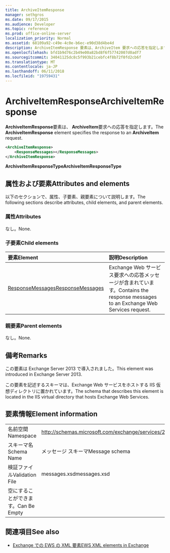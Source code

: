 ```yaml
---
title: ArchiveItemResponse
manager: sethgros
ms.date: 09/17/2015
ms.audience: Developer
ms.topic: reference
ms.prod: office-online-server
localization_priority: Normal
ms.assetid: 68109a92-c49e-4c0e-b6ec-e90d38d4be4d
description: ArchiveItemResponse 要素は、ArchiveItem 要求への応答を指定します。
ms.openlocfilehash: bfd1b9d76c2b49e00a82bd8f6f57742007d0adf7
ms.sourcegitcommit: 34041125dc8c5f993b21cebfc4f8b72f0fd2cb6f
ms.translationtype: MT
ms.contentlocale: ja-JP
ms.lasthandoff: 06/11/2018
ms.locfileid: "19759431"
---
```

# <a name="archiveitemresponse"></a><span data-ttu-id="3f0f8-103">ArchiveItemResponse</span><span class="sxs-lookup"><span data-stu-id="3f0f8-103">ArchiveItemResponse</span></span>

<span data-ttu-id="3f0f8-104">**ArchiveItemResponse**要素は、 **ArchiveItem**要求への応答を指定します。</span><span class="sxs-lookup"><span data-stu-id="3f0f8-104">The **ArchiveItemResponse** element specifies the response to an **ArchiveItem** request.</span></span> 
  
```XML
<ArchiveItemResponse>
    <ResponseMessages></ResponseMessages>
</ArchiveItemResponse>
```

 <span data-ttu-id="3f0f8-105">**ArchiveItemResponseType**</span><span class="sxs-lookup"><span data-stu-id="3f0f8-105">**ArchiveItemResponseType**</span></span>
## <a name="attributes-and-elements"></a><span data-ttu-id="3f0f8-106">属性および要素</span><span class="sxs-lookup"><span data-stu-id="3f0f8-106">Attributes and elements</span></span>

<span data-ttu-id="3f0f8-107">以下のセクションで、属性、子要素、親要素について説明します。</span><span class="sxs-lookup"><span data-stu-id="3f0f8-107">The following sections describe attributes, child elements, and parent elements.</span></span>
  
### <a name="attributes"></a><span data-ttu-id="3f0f8-108">属性</span><span class="sxs-lookup"><span data-stu-id="3f0f8-108">Attributes</span></span>

<span data-ttu-id="3f0f8-109">なし。</span><span class="sxs-lookup"><span data-stu-id="3f0f8-109">None.</span></span>
  
### <a name="child-elements"></a><span data-ttu-id="3f0f8-110">子要素</span><span class="sxs-lookup"><span data-stu-id="3f0f8-110">Child elements</span></span>

|<span data-ttu-id="3f0f8-111">**要素**</span><span class="sxs-lookup"><span data-stu-id="3f0f8-111">**Element**</span></span>|<span data-ttu-id="3f0f8-112">**説明**</span><span class="sxs-lookup"><span data-stu-id="3f0f8-112">**Description**</span></span>|
|:-----|:-----|
|[<span data-ttu-id="3f0f8-113">ResponseMessages</span><span class="sxs-lookup"><span data-stu-id="3f0f8-113">ResponseMessages</span></span>](responsemessages.md) <br/> |<span data-ttu-id="3f0f8-114">Exchange Web サービス要求への応答メッセージが含まれています。</span><span class="sxs-lookup"><span data-stu-id="3f0f8-114">Contains the response messages to an Exchange Web Services request.</span></span>  <br/> |
   
### <a name="parent-elements"></a><span data-ttu-id="3f0f8-115">親要素</span><span class="sxs-lookup"><span data-stu-id="3f0f8-115">Parent elements</span></span>

<span data-ttu-id="3f0f8-116">なし。</span><span class="sxs-lookup"><span data-stu-id="3f0f8-116">None.</span></span>
  
## <a name="remarks"></a><span data-ttu-id="3f0f8-117">備考</span><span class="sxs-lookup"><span data-stu-id="3f0f8-117">Remarks</span></span>

<span data-ttu-id="3f0f8-118">この要素は Exchange Server 2013 で導入されました。</span><span class="sxs-lookup"><span data-stu-id="3f0f8-118">This element was introduced in Exchange Server 2013.</span></span>
  
<span data-ttu-id="3f0f8-119">この要素を記述するスキーマは、Exchange Web サービスをホストする IIS 仮想ディレクトリに置かれています。</span><span class="sxs-lookup"><span data-stu-id="3f0f8-119">The schema that describes this element is located in the IIS virtual directory that hosts Exchange Web Services.</span></span>
  
## <a name="element-information"></a><span data-ttu-id="3f0f8-120">要素情報</span><span class="sxs-lookup"><span data-stu-id="3f0f8-120">Element information</span></span>

|||
|:-----|:-----|
|<span data-ttu-id="3f0f8-121">名前空間</span><span class="sxs-lookup"><span data-stu-id="3f0f8-121">Namespace</span></span>  <br/> |http://schemas.microsoft.com/exchange/services/2006/messages  <br/> |
|<span data-ttu-id="3f0f8-122">スキーマ名</span><span class="sxs-lookup"><span data-stu-id="3f0f8-122">Schema Name</span></span>  <br/> |<span data-ttu-id="3f0f8-123">メッセージ スキーマ</span><span class="sxs-lookup"><span data-stu-id="3f0f8-123">Message schema</span></span>  <br/> |
|<span data-ttu-id="3f0f8-124">検証ファイル</span><span class="sxs-lookup"><span data-stu-id="3f0f8-124">Validation File</span></span>  <br/> |<span data-ttu-id="3f0f8-125">messages.xsd</span><span class="sxs-lookup"><span data-stu-id="3f0f8-125">messages.xsd</span></span>  <br/> |
|<span data-ttu-id="3f0f8-126">空にすることができます。</span><span class="sxs-lookup"><span data-stu-id="3f0f8-126">Can Be Empty</span></span>  <br/> ||
   
## <a name="see-also"></a><span data-ttu-id="3f0f8-127">関連項目</span><span class="sxs-lookup"><span data-stu-id="3f0f8-127">See also</span></span>

- [<span data-ttu-id="3f0f8-128">Exchange での EWS の XML 要素</span><span class="sxs-lookup"><span data-stu-id="3f0f8-128">EWS XML elements in Exchange</span></span>](ews-xml-elements-in-exchange.md)

